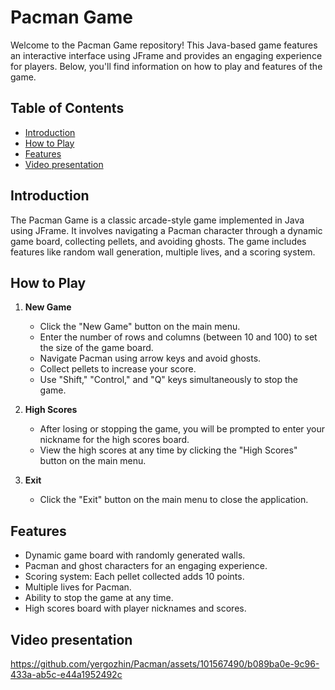 # Pacman Game

Welcome to the Pacman Game repository! This Java-based game features an interactive interface using JFrame and provides an engaging experience for players. Below, you'll find information on how to play and features of the game.

## Table of Contents

- [Introduction](#introduction)
- [How to Play](#how-to-play)
- [Features](#features)
- [Video presentation](#video-presentation)

## Introduction

The Pacman Game is a classic arcade-style game implemented in Java using JFrame. It involves navigating a Pacman character through a dynamic game board, collecting pellets, and avoiding ghosts. The game includes features like random wall generation, multiple lives, and a scoring system.

## How to Play

1. **New Game**
   - Click the "New Game" button on the main menu.
   - Enter the number of rows and columns (between 10 and 100) to set the size of the game board.
   - Navigate Pacman using arrow keys and avoid ghosts.
   - Collect pellets to increase your score.
   - Use "Shift," "Control," and "Q" keys simultaneously to stop the game.

2. **High Scores**
   - After losing or stopping the game, you will be prompted to enter your nickname for the high scores board.
   - View the high scores at any time by clicking the "High Scores" button on the main menu.

3. **Exit**
   - Click the "Exit" button on the main menu to close the application.

## Features

- Dynamic game board with randomly generated walls.
- Pacman and ghost characters for an engaging experience.
- Scoring system: Each pellet collected adds 10 points.
- Multiple lives for Pacman.
- Ability to stop the game at any time.
- High scores board with player nicknames and scores.

## Video presentation
https://github.com/yergozhin/Pacman/assets/101567490/b089ba0e-9c96-433a-ab5c-e44a1952492c



